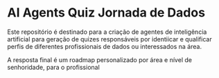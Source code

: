 # AI Agents Quiz Jornada de Dados

Este repositório é destinado para a criação de agentes de inteligência artificial para geração de quizes responsáveis por identiicar e qualificar perfis de diferentes profissionais de dados ou interessados na área.

A resposta final é um roadmap personalizado por área e nível de senhoridade, para o profissional 

